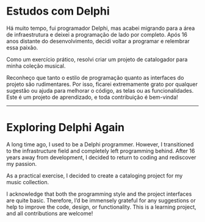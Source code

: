 # Estudos com Delphi

Há muito tempo, fui programador Delphi, mas acabei migrando para a área de infraestrutura e deixei a programação de lado por completo. Após 16 anos distante do desenvolvimento, decidi voltar a programar e relembrar essa paixão.

Como um exercício prático, resolvi criar um projeto de catalogador para minha coleção musical.

Reconheço que tanto o estilo de programação quanto as interfaces do projeto são rudimentares. Por isso, ficarei extremamente grato por qualquer sugestão ou ajuda para melhorar o código, as telas ou as funcionalidades. Este é um projeto de aprendizado, e toda contribuição é bem-vinda!

---

# Exploring Delphi Again

A long time ago, I used to be a Delphi programmer. However, I transitioned to the infrastructure field and completely left programming behind. After 16 years away from development, I decided to return to coding and rediscover my passion.

As a practical exercise, I decided to create a cataloging project for my music collection.

I acknowledge that both the programming style and the project interfaces are quite basic. Therefore, I’d be immensely grateful for any suggestions or help to improve the code, design, or functionality. This is a learning project, and all contributions are welcome!
